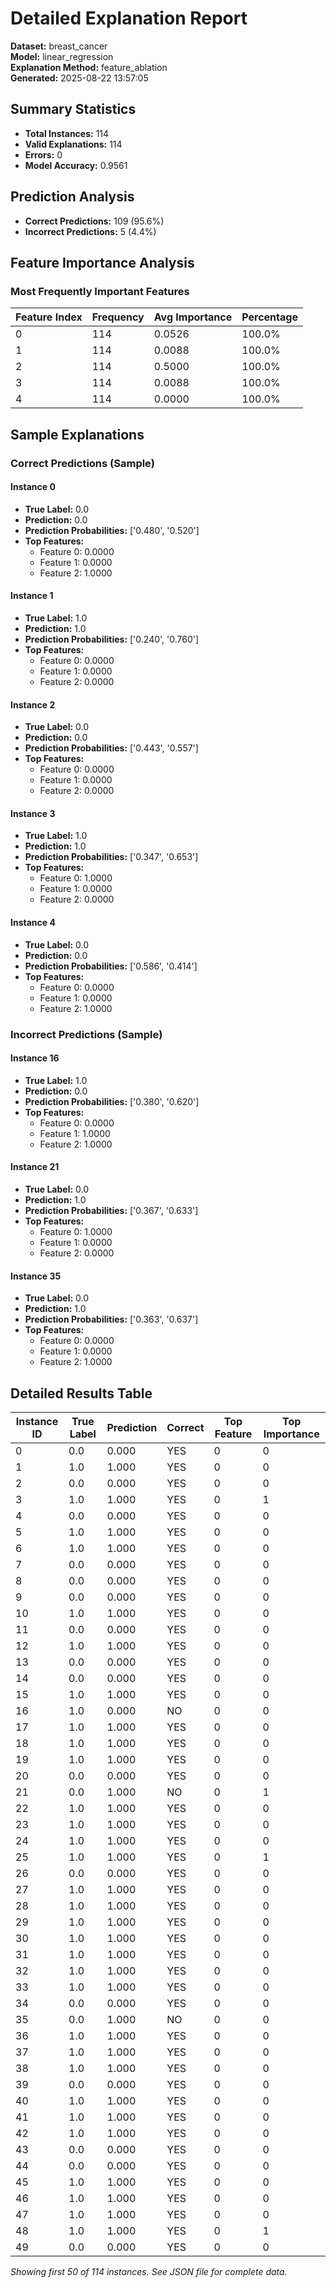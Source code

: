 # Detailed Explanation Report

**Dataset:** breast_cancer  
**Model:** linear_regression  
**Explanation Method:** feature_ablation  
**Generated:** 2025-08-22 13:57:05  

## Summary Statistics

- **Total Instances:** 114
- **Valid Explanations:** 114
- **Errors:** 0
- **Model Accuracy:** 0.9561

## Prediction Analysis

- **Correct Predictions:** 109 (95.6%)
- **Incorrect Predictions:** 5 (4.4%)

## Feature Importance Analysis

### Most Frequently Important Features

| Feature Index | Frequency | Avg Importance | Percentage |
|---------------|-----------|----------------|------------|
| 0 | 114 | 0.0526 | 100.0% |
| 1 | 114 | 0.0088 | 100.0% |
| 2 | 114 | 0.5000 | 100.0% |
| 3 | 114 | 0.0088 | 100.0% |
| 4 | 114 | 0.0000 | 100.0% |

## Sample Explanations

### Correct Predictions (Sample)

#### Instance 0

- **True Label:** 0.0
- **Prediction:** 0.0
- **Prediction Probabilities:** ['0.480', '0.520']
- **Top Features:**
  - Feature 0: 0.0000
  - Feature 1: 0.0000
  - Feature 2: 1.0000

#### Instance 1

- **True Label:** 1.0
- **Prediction:** 1.0
- **Prediction Probabilities:** ['0.240', '0.760']
- **Top Features:**
  - Feature 0: 0.0000
  - Feature 1: 0.0000
  - Feature 2: 0.0000

#### Instance 2

- **True Label:** 0.0
- **Prediction:** 0.0
- **Prediction Probabilities:** ['0.443', '0.557']
- **Top Features:**
  - Feature 0: 0.0000
  - Feature 1: 0.0000
  - Feature 2: 0.0000

#### Instance 3

- **True Label:** 1.0
- **Prediction:** 1.0
- **Prediction Probabilities:** ['0.347', '0.653']
- **Top Features:**
  - Feature 0: 1.0000
  - Feature 1: 0.0000
  - Feature 2: 0.0000

#### Instance 4

- **True Label:** 0.0
- **Prediction:** 0.0
- **Prediction Probabilities:** ['0.586', '0.414']
- **Top Features:**
  - Feature 0: 0.0000
  - Feature 1: 0.0000
  - Feature 2: 1.0000

### Incorrect Predictions (Sample)

#### Instance 16

- **True Label:** 1.0
- **Prediction:** 0.0
- **Prediction Probabilities:** ['0.380', '0.620']
- **Top Features:**
  - Feature 0: 0.0000
  - Feature 1: 1.0000
  - Feature 2: 1.0000

#### Instance 21

- **True Label:** 0.0
- **Prediction:** 1.0
- **Prediction Probabilities:** ['0.367', '0.633']
- **Top Features:**
  - Feature 0: 1.0000
  - Feature 1: 0.0000
  - Feature 2: 0.0000

#### Instance 35

- **True Label:** 0.0
- **Prediction:** 1.0
- **Prediction Probabilities:** ['0.363', '0.637']
- **Top Features:**
  - Feature 0: 0.0000
  - Feature 1: 0.0000
  - Feature 2: 1.0000

## Detailed Results Table

| Instance ID | True Label | Prediction | Correct | Top Feature | Top Importance |
|-------------|------------|------------|---------|-------------|----------------|
| 0 | 0.0 | 0.000 | YES | 0 | 0 |
| 1 | 1.0 | 1.000 | YES | 0 | 0 |
| 2 | 0.0 | 0.000 | YES | 0 | 0 |
| 3 | 1.0 | 1.000 | YES | 0 | 1 |
| 4 | 0.0 | 0.000 | YES | 0 | 0 |
| 5 | 1.0 | 1.000 | YES | 0 | 0 |
| 6 | 1.0 | 1.000 | YES | 0 | 0 |
| 7 | 0.0 | 0.000 | YES | 0 | 0 |
| 8 | 0.0 | 0.000 | YES | 0 | 0 |
| 9 | 0.0 | 0.000 | YES | 0 | 0 |
| 10 | 1.0 | 1.000 | YES | 0 | 0 |
| 11 | 0.0 | 0.000 | YES | 0 | 0 |
| 12 | 1.0 | 1.000 | YES | 0 | 0 |
| 13 | 0.0 | 0.000 | YES | 0 | 0 |
| 14 | 0.0 | 0.000 | YES | 0 | 0 |
| 15 | 1.0 | 1.000 | YES | 0 | 0 |
| 16 | 1.0 | 0.000 | NO | 0 | 0 |
| 17 | 1.0 | 1.000 | YES | 0 | 0 |
| 18 | 1.0 | 1.000 | YES | 0 | 0 |
| 19 | 1.0 | 1.000 | YES | 0 | 0 |
| 20 | 0.0 | 0.000 | YES | 0 | 0 |
| 21 | 0.0 | 1.000 | NO | 0 | 1 |
| 22 | 1.0 | 1.000 | YES | 0 | 0 |
| 23 | 1.0 | 1.000 | YES | 0 | 0 |
| 24 | 1.0 | 1.000 | YES | 0 | 0 |
| 25 | 1.0 | 1.000 | YES | 0 | 1 |
| 26 | 0.0 | 0.000 | YES | 0 | 0 |
| 27 | 1.0 | 1.000 | YES | 0 | 0 |
| 28 | 1.0 | 1.000 | YES | 0 | 0 |
| 29 | 1.0 | 1.000 | YES | 0 | 0 |
| 30 | 1.0 | 1.000 | YES | 0 | 0 |
| 31 | 1.0 | 1.000 | YES | 0 | 0 |
| 32 | 1.0 | 1.000 | YES | 0 | 0 |
| 33 | 1.0 | 1.000 | YES | 0 | 0 |
| 34 | 0.0 | 0.000 | YES | 0 | 0 |
| 35 | 0.0 | 1.000 | NO | 0 | 0 |
| 36 | 1.0 | 1.000 | YES | 0 | 0 |
| 37 | 1.0 | 1.000 | YES | 0 | 0 |
| 38 | 1.0 | 1.000 | YES | 0 | 0 |
| 39 | 0.0 | 0.000 | YES | 0 | 0 |
| 40 | 1.0 | 1.000 | YES | 0 | 0 |
| 41 | 1.0 | 1.000 | YES | 0 | 0 |
| 42 | 1.0 | 1.000 | YES | 0 | 0 |
| 43 | 0.0 | 0.000 | YES | 0 | 0 |
| 44 | 0.0 | 0.000 | YES | 0 | 0 |
| 45 | 1.0 | 1.000 | YES | 0 | 0 |
| 46 | 1.0 | 1.000 | YES | 0 | 0 |
| 47 | 1.0 | 1.000 | YES | 0 | 0 |
| 48 | 1.0 | 1.000 | YES | 0 | 1 |
| 49 | 0.0 | 0.000 | YES | 0 | 0 |

*Showing first 50 of 114 instances. See JSON file for complete data.*
